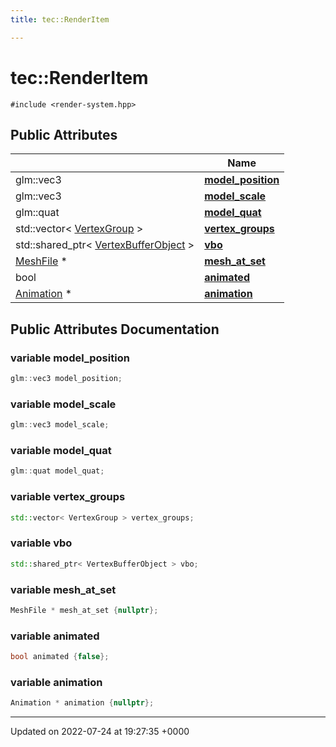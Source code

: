 ```yaml
---
title: tec::RenderItem

---
```


# tec::RenderItem






`#include <render-system.hpp>`

## Public Attributes

|                | Name           |
| -------------- | -------------- |
| glm::vec3 | **[model_position](/engine/Classes/structtec_1_1_render_item/#variable-model-position)**  |
| glm::vec3 | **[model_scale](/engine/Classes/structtec_1_1_render_item/#variable-model-scale)**  |
| glm::quat | **[model_quat](/engine/Classes/structtec_1_1_render_item/#variable-model-quat)**  |
| std::vector< [VertexGroup](/engine/Classes/structtec_1_1_vertex_group/) > | **[vertex_groups](/engine/Classes/structtec_1_1_render_item/#variable-vertex-groups)**  |
| std::shared_ptr< [VertexBufferObject](/engine/Classes/classtec_1_1_vertex_buffer_object/) > | **[vbo](/engine/Classes/structtec_1_1_render_item/#variable-vbo)**  |
| [MeshFile](/engine/Classes/classtec_1_1_mesh_file/) * | **[mesh_at_set](/engine/Classes/structtec_1_1_render_item/#variable-mesh-at-set)**  |
| bool | **[animated](/engine/Classes/structtec_1_1_render_item/#variable-animated)**  |
| [Animation](/engine/Classes/classtec_1_1_animation/) * | **[animation](/engine/Classes/structtec_1_1_render_item/#variable-animation)**  |

## Public Attributes Documentation

### variable model_position

```cpp
glm::vec3 model_position;
```


### variable model_scale

```cpp
glm::vec3 model_scale;
```


### variable model_quat

```cpp
glm::quat model_quat;
```


### variable vertex_groups

```cpp
std::vector< VertexGroup > vertex_groups;
```


### variable vbo

```cpp
std::shared_ptr< VertexBufferObject > vbo;
```


### variable mesh_at_set

```cpp
MeshFile * mesh_at_set {nullptr};
```


### variable animated

```cpp
bool animated {false};
```


### variable animation

```cpp
Animation * animation {nullptr};
```


-------------------------------

Updated on 2022-07-24 at 19:27:35 +0000